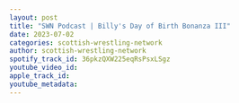 ```yaml
---
layout: post
title: "SWN Podcast | Billy's Day of Birth Bonanza III"
date: 2023-07-02
categories: scottish-wrestling-network
author: scottish-wrestling-network
spotify_track_id: 36pkzQXW225eqRsPsxLSgz
youtube_video_id: 
apple_track_id: 
youtube_metadata: 
---
```


